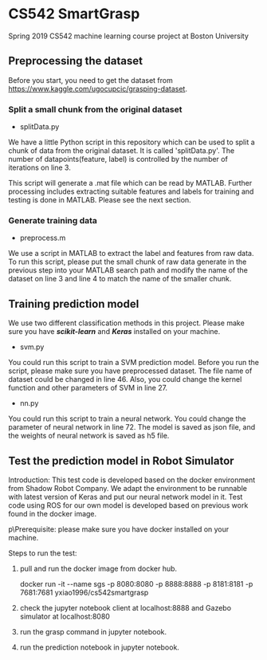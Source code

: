 # CS542 SmartGrasp
Spring 2019 CS542 machine learning course project at Boston University

## Preprocessing the dataset

Before you start, you need to get the dataset from https://www.kaggle.com/ugocupcic/grasping-dataset.

### Split a small chunk from the original dataset

* splitData.py
  
We have a little Python script in this repository which can be used to split a chunk of data from the original dataset. It is called 'splitData.py'. The number of datapoints(feature, label) is controlled by the number of iterations on line 3.

This script will generate a .mat file which can be read by MATLAB. Further processing includes extracting suitable features and labels for training and testing is done in MATLAB. Please see the next section.

### Generate training data

* preprocess.m

We use a script in MATLAB to extract the label and features from raw data. To run this script, please put the small chunk of raw data generate in the previous step into your MATLAB search path and modify the name of the dataset on line 3 and line 4 to match the name of the smaller chunk. 

## Training prediction model

We use two different classification methods in this project. Please make sure you have ***scikit-learn*** and ***Keras*** installed on your machine.

* svm.py

You could run this script to train a SVM prediction model. Before you run the script, please make sure you have preprocessed dataset. The file name of dataset could be changed in line 46. Also, you could change the kernel function and other parameters of SVM in line 27.

* nn.py

You could run this script to train a neural network. You could change the parameter of neural network in line 72. The model is saved as json file, and the weights of neural network is saved as h5 file.

## Test the prediction model in Robot Simulator

Introduction: This test code is developed based on the docker environment from Shadow Robot Company. We adapt the environment to be runnable with latest version of Keras and put our neural network model in it. Test code using ROS for our own model is developed based on previous work found in the docker image.

p\Prerequisite: please make sure you have docker installed on your machine.

Steps to run the test:

1. pull and run the docker image from docker hub.

    docker run -it --name sgs -p 8080:8080 -p 8888:8888 -p 8181:8181 -p 7681:7681 yxiao1996/cs542smartgrasp

2. check the jupyter notebook client at localhost:8888 and Gazebo simulator at localhost:8080 
3. run the grasp command in jupyter notebook.
4. run the prediction notebook in jupyter notebook.
